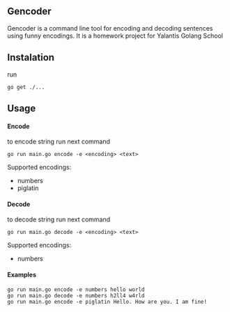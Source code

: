 ## Gencoder
Gencoder is a command line tool for encoding and decoding sentences using funny encodings. 
It is a homework project for Yalantis Golang School

## Instalation
run
```
go get ./...
```
## Usage
#### Encode
to encode string run next command
```
go run main.go encode -e <encoding> <text>
```
Supported encodings:
 - numbers
 - piglatin
 
#### Decode
to decode string run next command
```
go run main.go decode -e <encoding> <text>
```
Supported encodings:
 - numbers
 
#### Examples
```
go run main.go encode -e numbers hello world
go run main.go decode -e numbers h2ll4 w4rld
go run main.go encode -e piglatin Hello. How are you. I am fine!
```